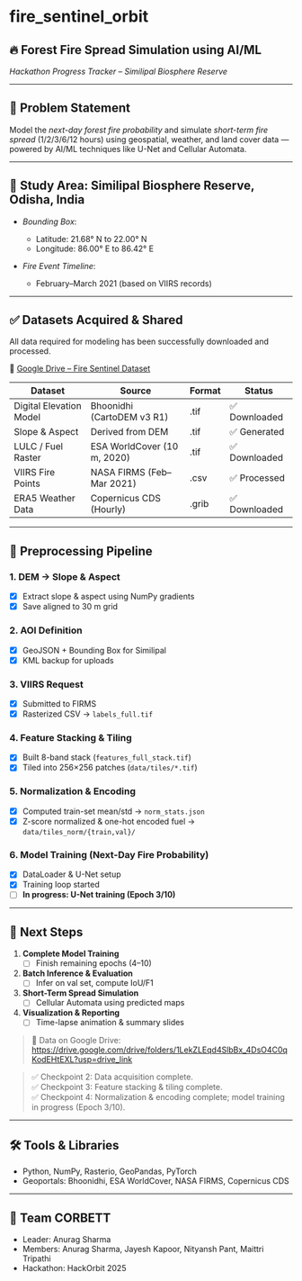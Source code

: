 # fire_sentinel_orbit  
## 🔥 Forest Fire Spread Simulation using AI/ML  
*Hackathon Progress Tracker – Similipal Biosphere Reserve*

---

## 🚀 Problem Statement

Model the *next-day forest fire probability* and simulate *short-term fire spread* (1/2/3/6/12 hours) using geospatial, weather, and land cover data — powered by AI/ML techniques like U-Net and Cellular Automata.

---

## 📍 Study Area: Similipal Biosphere Reserve, Odisha, India

- *Bounding Box*:  
  - Latitude: 21.68° N to 22.00° N  
  - Longitude: 86.00° E to 86.42° E

- *Fire Event Timeline*:  
  - February–March 2021 (based on VIIRS records)

---

## ✅ Datasets Acquired & Shared

All data required for modeling has been successfully downloaded and processed.

🔗 [Google Drive – Fire Sentinel Dataset](https://drive.google.com/drive/folders/1LekZLEqd4SlbBx_4DsO4C0qKodEHtEXL?usp=drive_link)

| Dataset                   | Source                        | Format   | Status           |
|---------------------------|-------------------------------|----------|------------------|
| Digital Elevation Model   | Bhoonidhi (CartoDEM v3 R1)    | .tif     | ✅ Downloaded    |
| Slope & Aspect            | Derived from DEM              | .tif     | ✅ Generated     |
| LULC / Fuel Raster        | ESA WorldCover (10 m, 2020)   | .tif     | ✅ Downloaded    |
| VIIRS Fire Points         | NASA FIRMS (Feb–Mar 2021)     | .csv     | ✅ Processed     |
| ERA5 Weather Data         | Copernicus CDS (Hourly)       | .grib    | ✅ Downloaded    |

---

## 🔧 Preprocessing Pipeline

### 1. DEM → Slope & Aspect  
- [x] Extract slope & aspect using NumPy gradients  
- [x] Save aligned to 30 m grid  

### 2. AOI Definition  
- [x] GeoJSON + Bounding Box for Similipal  
- [x] KML backup for uploads  

### 3. VIIRS Request  
- [x] Submitted to FIRMS  
- [x] Rasterized CSV → `labels_full.tif`  

### 4. Feature Stacking & Tiling  
- [x] Built 8-band stack (`features_full_stack.tif`)  
- [x] Tiled into 256×256 patches (`data/tiles/*.tif`)  

### 5. Normalization & Encoding  
- [x] Computed train-set mean/std → `norm_stats.json`  
- [x] Z-score normalized & one-hot encoded fuel → `data/tiles_norm/{train,val}/`  

### 6. Model Training (Next-Day Fire Probability)  
- [x] DataLoader & U-Net setup  
- [x] Training loop started  
- [ ] **In progress: U-Net training (Epoch 3/10)**

---

## 🧠 Next Steps

1. **Complete Model Training**  
   - [ ] Finish remaining epochs (4–10)  
2. **Batch Inference & Evaluation**  
   - [ ] Infer on val set, compute IoU/F1  
3. **Short-Term Spread Simulation**  
   - [ ] Cellular Automata using predicted maps  
4. **Visualization & Reporting**  
   - [ ] Time-lapse animation & summary slides  

> 🔗 Data on Google Drive: https://drive.google.com/drive/folders/1LekZLEqd4SlbBx_4DsO4C0qKodEHtEXL?usp=drive_link  

> ✅ Checkpoint 2: Data acquisition complete.  
> ✅ Checkpoint 3: Feature stacking & tiling complete.  
> ✅ Checkpoint 4: Normalization & encoding complete; model training in progress (Epoch 3/10).  

---

## 🛠 Tools & Libraries

- Python, NumPy, Rasterio, GeoPandas, PyTorch  
- Geoportals: Bhoonidhi, ESA WorldCover, NASA FIRMS, Copernicus CDS  

---

## 👥 Team CORBETT

- Leader: Anurag Sharma  
- Members: Anurag Sharma, Jayesh Kapoor, Nityansh Pant, Maittri Tripathi  
- Hackathon: HackOrbit 2025  
